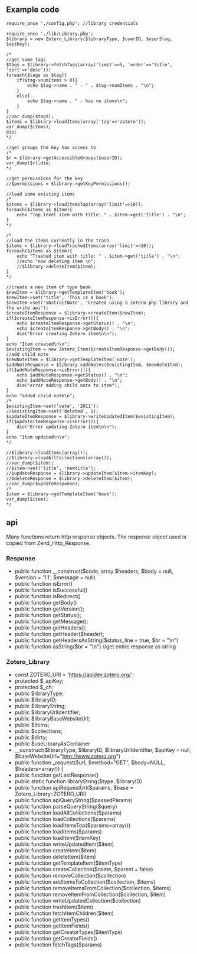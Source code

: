 ## Example code
    require_once './config.php'; //library credentials
    
    require_once './lib/Library.php';
    $library = new Zotero_Library($libraryType, $userID, $userSlug, $apiKey);
    
    /*
    //get some tags
    $tags = $library->fetchTags(array('limit'=>5, 'order'=>'title', 'sort'=>'desc'));
    foreach($tags as $tag){
        if($tag->numItems > 0){
            echo $tag->name . " - " . $tag->numItems . "\n";
        }
        else{
            echo $tag->name . " - has no items\n"; 
        }
    }
    //var_dump($tags);
    $items = $library->loadItems(array('tag'=>'zotero'));
    var_dump($items);
    die;
    */
    
    //get groups the key has access to
    /*
    $r = $library->getAccessibleGroups($userID);
    var_dump($r);die;
    */
    
    //get permissions for the key
    //$permissions = $library->getKeyPermissions();
    
    //load some existing items
    /*
    $items = $library->loadItemsTop(array('limit'=>10));
    foreach($items as $item){
        echo "Top level item with title: " . $item->get('title') . "\n";
    }
    */
    
    /*
    //load the items currently in the trash
    $items = $library->loadTrashedItems(array('limit'=>10));
    foreach($items as $item){
        echo "Trashed item with title: " . $item->get('title') . "\n";
        //echo "now deleting item \n";
        //$library->deleteItem($item);
    }
    */
    
    //create a new item of type book
    $newItem = $library->getTemplateItem('book');
    $newItem->set('title', 'This is a book');
    $newItem->set('abstractNote', 'Created using a zotero php library and the write api');
    $createItemResponse = $library->createItem($newItem);
    if($createItemResponse->isError()){
        echo $createItemResponse->getStatus() . "\n";
        echo $createItemResponse->getBody() . "\n";
        die("Error creating Zotero item\n\n");
    }
    echo "Item created\n\n";
    $existingItem = new Zotero_Item($createItemResponse->getBody());
    //add child note
    $newNoteItem = $library->getTemplateItem('note');
    $addNoteResponse = $library->addNotes($existingItem, $newNoteItem);
    if($addNoteResponse->isError()){
        echo $addNoteResponse->getStatus() . "\n";
        echo $addNoteResponse->getBody() . "\n";
        die("error adding child note to item");
    }
    echo "added child note\n";
    /*
    $existingItem->set('date', '2011');
    //$existingItem->set('deleted', 1);
    $updateItemResponse = $library->writeUpdatedItem($existingItem);
    if($updateItemResponse->isError()){
        die("Error updating Zotero item\n\n");
    }
    echo "Item updated\n\n";
    */
    
    //$library->loadItems(array());
    //$library->loadAllCollections(array());
    //var_dump($item);
    //$item->set('title', 'newtitle');
    //$updateResponse = $library->updateItem($item->itemKey);
    //$deleteResponse = $library->deleteItem($item);
    //var_dump($updateResponse);
    /*
    $item = $library->getTemplateItem('book');
    var_dump($item);
    */
    
## api

Many functions return http response objects.
The response object used is copied from Zend_Http_Response.

### Response

* public function __construct($code, array $headers, $body = null, $version = '1.1', $message = null)
* public function isError()
* public function isSuccessful()
* public function isRedirect()
* public function getBody()
* public function getVersion();
* public function getStatus();
* public function getMessage();
* public function getHeaders();
* public function getHeader($header);
* public function getHeadersAsString($status_line = true, $br = "\n")
* public function asString($br = "\n") //get entire response as string

### Zotero_Library

* const ZOTERO_URI = 'https://apidev.zotero.org/';
* protected $_apiKey;
* protected $_ch;
* public $libraryType;
* public $libraryID;
* public $libraryString;
* public $libraryUrlIdentifier;
* public $libraryBaseWebsiteUrl;
* public $items;
* public $collections;
* public $dirty;
* public $useLibraryAsContainer
* __construct($libraryType, $libraryID, $libraryUrlIdentifier, $apiKey = null, $baseWebsiteUrl="http://www.zotero.org")
* public function _request($url, $method="GET", $body=NULL, $headers=array()) {
* public function getLastResponse()
* public static function libraryString($type, $libraryID)
* public function apiRequestUrl($params, $base = Zotero_Library::ZOTERO_URI)
* public function apiQueryString($passedParams)
* public function parseQueryString($query)
* public function loadAllCollections($params)
* public function loadCollections($params)
* public function loadItemsTop($params=array())
* public function loadItems($params)
* public function loadItem($itemKey)
* public function writeUpdatedItem($item)
* public function createItem($item)
* public function deleteItem($item)
* public function getTemplateItem($itemType)
* public function createCollection($name, $parent = false)
* public function removeCollection($collection)
* public function addItemsToCollection($collection, $items)
* public function removeItemsFromCollection($collection, $items)
* public function removeItemFromCollection($collection, $item)
* public function writeUpdatedCollection($collection)
* public function trashItem($item)
* public function fetchItemChildren($item)
* public function getItemTypes()
* public function getItemFields()
* public function getCreatorTypes($itemType)
* public function getCreatorFields()
* public function fetchTags($params)





